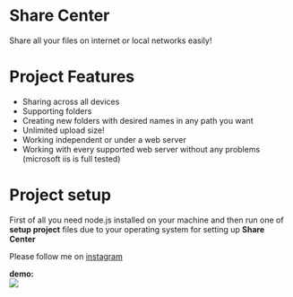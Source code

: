 # Share Center
Share all your files on internet or local networks easily!

# Project Features
- Sharing across all devices
- Supporting folders
- Creating new folders with desired names in any path you want
- Unlimited upload size!
- Working independent or under a web server
- Working with every supported web server without any problems (microsoft iis is full tested)

# Project setup
First of all you need node.js installed on your machine and then run one of <b>setup project</b> files due to your operating system for setting up <b>Share Center</b>

Please follow me on <a href="https://www.instagram.com/sharepointer.ir/">instagram</a>

<b>demo:</b><br>
<img src="https://github.com/GamEditor/Share-Center/blob/master/demo.jpg">
